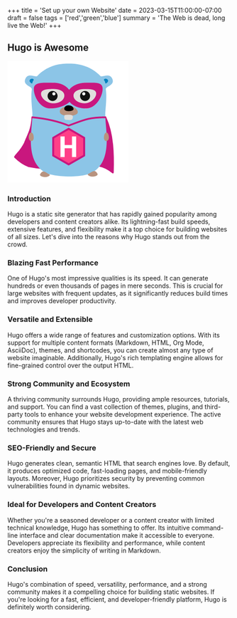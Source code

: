 +++
title = 'Set up your own Website'
date = 2023-03-15T11:00:00-07:00
draft = false
tags = ['red','green','blue']
summary = 'The Web is dead, long live the Web!'
+++

## Hugo is Awesome

![](hugo.png)

### Introduction
Hugo is a static site generator that has rapidly gained popularity among developers and content creators alike. Its lightning-fast build speeds, extensive features, and flexibility make it a top choice for building websites of all sizes. Let's dive into the reasons why Hugo stands out from the crowd.

### Blazing Fast Performance
One of Hugo's most impressive qualities is its speed. It can generate hundreds or even thousands of pages in mere seconds. This is crucial for large websites with frequent updates, as it significantly reduces build times and improves developer productivity.

### Versatile and Extensible
Hugo offers a wide range of features and customization options. With its support for multiple content formats (Markdown, HTML, Org Mode, AsciiDoc), themes, and shortcodes, you can create almost any type of website imaginable. Additionally, Hugo's rich templating engine allows for fine-grained control over the output HTML.

### Strong Community and Ecosystem
A thriving community surrounds Hugo, providing ample resources, tutorials, and support. You can find a vast collection of themes, plugins, and third-party tools to enhance your website development experience. The active community ensures that Hugo stays up-to-date with the latest web technologies and trends.

### SEO-Friendly and Secure
Hugo generates clean, semantic HTML that search engines love. By default, it produces optimized code, fast-loading pages, and mobile-friendly layouts. Moreover, Hugo prioritizes security by preventing common vulnerabilities found in dynamic websites.

### Ideal for Developers and Content Creators
Whether you're a seasoned developer or a content creator with limited technical knowledge, Hugo has something to offer. Its intuitive command-line interface and clear documentation make it accessible to everyone. Developers appreciate its flexibility and performance, while content creators enjoy the simplicity of writing in Markdown.

### Conclusion
Hugo's combination of speed, versatility, performance, and a strong community makes it a compelling choice for building static websites. If you're looking for a fast, efficient, and developer-friendly platform, Hugo is definitely worth considering.
 